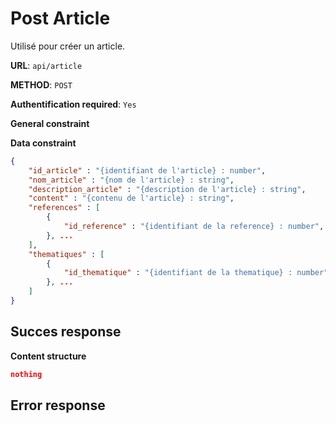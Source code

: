 # Post Article
Utilisé pour créer un article.

**URL**: `api/article`

**METHOD**: `POST`

**Authentification required**: `Yes`

**General constraint**


**Data constraint**
```json
{
    "id_article" : "{identifiant de l'article} : number",
    "nom_article" : "{nom de l'article} : string",
    "description_article" : "{description de l'article} : string",
    "content" : "{contenu de l'article} : string",
    "references" : [
        {
            "id_reference" : "{identifiant de la reference} : number",
        }, ...
    ],
    "thematiques" : [
        {
            "id_thematique" : "{identifiant de la thematique} : number"
        }, ...
    ]
}
```

## Succes response
**Content structure**
```json
nothing
```

## Error response

